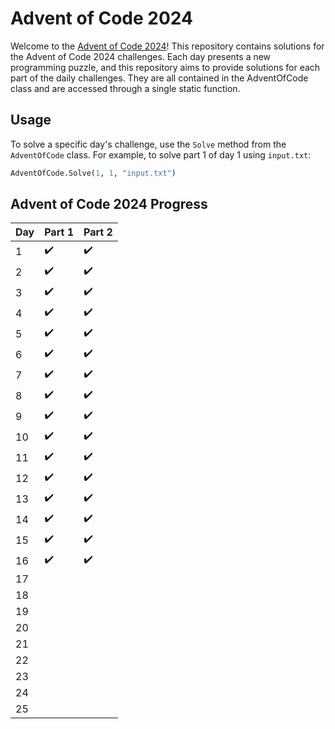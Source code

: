 # Advent of Code 2024

Welcome to the [Advent of Code 2024](https://adventofcode.com/2024)! This repository contains solutions for the Advent of Code 2024 challenges. Each day presents a new programming puzzle, and this repository aims to provide solutions for each part of the daily challenges. They are all contained in the AdventOfCode class and are accessed through a single static function.

## Usage

To solve a specific day's challenge, use the `Solve` method from the `AdventOfCode` class. For example, to solve part 1 of day 1 using `input.txt`:

```python
AdventOfCode.Solve(1, 1, "input.txt")
```

## Advent of Code 2024 Progress

| Day | Part 1 | Part 2 |
|-----|--------|--------|
| 1   | ✔️     | ✔️     |
| 2   | ✔️     | ✔️     |
| 3   | ✔️     | ✔️     |
| 4   | ✔️     | ✔️     |
| 5   | ✔️     | ✔️     |
| 6   | ✔️     | ✔️     |
| 7   | ✔️     | ✔️     |
| 8   | ✔️     | ✔️     |
| 9   | ✔️     | ✔️     |
| 10  | ✔️     | ✔️     |
| 11  | ✔️     | ✔️     |
| 12  | ✔️     | ✔️     |
| 13  | ✔️     | ✔️     |
| 14  | ✔️     | ✔️     |
| 15  | ✔️     | ✔️     |
| 16  | ✔️     | ✔️     |
| 17  |        |        |
| 18  |        |        |
| 19  |        |        |
| 20  |        |        |
| 21  |        |        |
| 22  |        |        |
| 23  |        |        |
| 24  |        |        |
| 25  |        |        |

